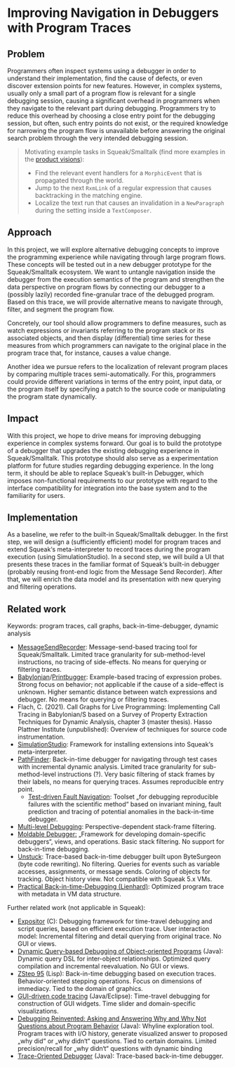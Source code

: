 # Improving Navigation in Debuggers with Program Traces

## Problem

Programmers often inspect systems using a debugger in order to understand their implementation, find the cause of defects, or even discover extension points for new features. However, in complex systems, usually only a small part of a program flow is relevant for a single debugging session, causing a significant overhead in programmers when they navigate to the relevant part during debugging. Programmers try to reduce this overhead by choosing a close entry point for the debugging session, but often, such entry points do not exist, or the required knowledge for narrowing the program flow is unavailable before answering the original search problem through the very intended debugging session.

> Motivating example tasks in Squeak/Smalltalk (find more examples in the [product visions](./product-visions.md)):
>
> - Find the relevant event handlers for a `MorphicEvent` that is propagated through the world.
> - Jump to the next `RxmLink` of a regular expression that causes backtracking in the matching engine.
> - Localize the text run that causes an invalidation in a `NewParagraph` during the setting inside a `TextComposer`.

## Approach

In this project, we will explore alternative debugging concepts to improve the programming experience while navigating through large program flows. These concepts will be tested out in a new debugger prototype for the Squeak/Smalltalk ecosystem. We want to untangle navigation inside the debugger from the execution semantics of the program and strengthen the data perspective on program flows by connecting our debugger to a (possibly lazily) recorded fine-granular trace of the debugged program. Based on this trace, we will provide alternative means to navigate through, filter, and segment the program flow.

Concretely, our tool should allow programmers to define measures, such as watch expressions or invariants referring to the program stack or its associated objects, and then display (differential) time series for these measures from which programmers can navigate to the original place in the program trace that, for instance, causes a value change.

Another idea we pursue refers to the localization of relevant program places by comparing multiple traces semi-automatically. For this, programmers could provide different variations in terms of the entry point, input data, or the program itself by specifying a patch to the source code or manipulating the program state dynamically.

## Impact

With this project, we hope to drive means for improving debugging experience in complex systems forward. Our goal is to build the prototype of a debugger that upgrades the existing debugging experience in Squeak/Smalltalk. This prototype should also serve as a experimentation platform for future studies regarding debugging experience. In the long term, it should be able to replace Squeak‘s built-in Debugger, which imposes non-functional requirements to our prototype with regard to the interface compatibility for integration into the base system and to the familiarity for users.

## Implementation

As a baseline, we refer to the built-in Squeak/Smalltalk debugger. In the first step, we will design a (sufficiently efficient) model for program traces and extend Squeak‘s meta-interpreter to record traces during the program execution (using SimulationStudio). In a second step, we will build a UI that presents these traces in the familiar format of Squeak‘s built-in debugger (probably reusing front-end logic from the Message Send Recorder). After that, we will enrich the data model and its presentation with new querying and filtering operations.

## Related work

Keywords: program traces, call graphs, back-in-time-debugger, dynamic analysis

- [MessageSendRecorder](https://github.com/hpi-swa/MessageSendRecorder): Message-send-based tracing tool for Squeak/Smalltalk. Limited trace granularity for sub-method-level instructions, no tracing of side-effects. No means for querying or filtering traces.
- [Babylonian](https://github.com/hpi-swa-lab/babylonian-programming-smalltalk)/[Printbugger](https://github.com/hpi-swa-lab/babylonian-programming-smalltalk/tree/a8490832b0dd33fa968143a1cbd8d0bc0e8b2405/packages/Babylonian-Printbugger.package/BPPrintbugger.class): Example-based tracing of expression probes. Strong focus on behavior; not applicable if the cause of a side-effect is unknown. Higher semantic distance between watch expressions and debugger. No means for querying or filtering traces.
- Flach, C. (2021). Call Graphs for Live Programming: Implementing Call Tracing in Babylonian/S based on a Survey of Property Extraction Techniques for Dynamic Analysis, chapter 3 (master thesis). Hasso Plattner Institute (unpublished): Overview of techniques for source code instrumentation.
- [SimulationStudio](https://github.com/LinqLover/SimulationStudio): Framework for installing extensions into Squeak‘s meta-interpreter.
- [PathFinder](https://www.hpi.uni-potsdam.de/hirschfeld/trac/SqueakCommunityProjects/wiki/path%3ApathFinder): Back-in-time debugger for navigating through test cases with incremental dynamic analysis. Limited trace granularity for sub-method-level instructions (?). Very basic filtering of stack frames by their labels, no means for querying traces. Assumes reproducible entry point.
  - [Test-driven Fault Navigation](https://www.hpi.uni-potsdam.de/hirschfeld/trac/SqueakCommunityProjects/wiki/path%3Atutorial%3Atdfn): Toolset „for debugging reproducible failures with the scientific method“ based on invariant mining, fault prediction and tracing of potential anomalies in the back-in-time debugger.
- [Multi-level Debugging](https://github.com/abstraktor/multileveldebugging-QoppaS): Perspective-dependent stack-frame filtering.
- [Moldable Debugger:](http://scg.unibe.ch/research/moldabledebugger) „Framework for developing domain-specific debuggers“, views, and operations. Basic stack filtering. No support for back-in-time debugging.
- [Unstuck](https://de.slideshare.net/MarcusDenker/unstuck): Trace-based back-in-time debugger built upon ByteSurgeon (byte code rewriting). No filtering. Queries for events such as variable accesses, assignments, or message sends. Coloring of objects for tracking. Object history view. Not compatible with Squeak 5.x VMs.
- [Practical Back-in-time-Debugging (Lienhard)](http://scg.unibe.ch/archive/phd/lienhard-phd.pdf#practical%20back-in-time%20debugging): Optimized program trace with metadata in VM data structure.

Further related work (not applicable in Squeak):

- [Expositor](https://www.cs.tufts.edu/~jfoster/papers/cs-tr-5021.pdf) (C): Debugging framework for time-travel debugging and script queries, based on efficient execution trace. User interaction model: Incremental filtering and detail querying from original trace. No GUI or views.
- [Dynamic Query-based Debugging of Object-oriented Programs](https://www.cs.purdue.edu/homes/xyzhang/spring07/Papers/query-debugging.pdf) (Java): Dynamic query DSL for inter-object relationships. Optimized query compilation and incremental reevaluation. No GUI or views.
- [ZStep 95](https://web.media.mit.edu/~lieber/Lieberary/ZStep/ZStep-SoftViz/ZStep-SoftViz.html) (Lisp): Back-in-time debugging based on execution traces. Behavior-oriented stepping operations. Focus on dimensions of immediacy. Tied to the domain of graphics.
- [GUI-driven code tracing](https://www.researchgate.net/publication/261442641_GUI_code_tracing_through_direct_program_interaction) (Java/Eclipse): Time-travel debugging for construction of GUI widgets. Time slider and domain-specific visualizations.
- [Debugging Reinvented: Asking and Answering Why and Why Not Questions about Program Behavior](https://faculty.washington.edu/ajko/papers/Ko2008JavaWhyline.pdf) (Java): Whyline exploration tool. Program traces with I/O history, generate visualized answer to proposed „why did“ or „why didn‘t“ questions. Tied to certain domains. Limited precision/recall for „why didn‘t“ questions with dynamic binding
- [Trace-Oriented Debugger](https://www.researchgate.net/publication/220093333_Back_to_the_Future_Omniscient_Debugging) (Java): Trace-based back-in-time debugger.
